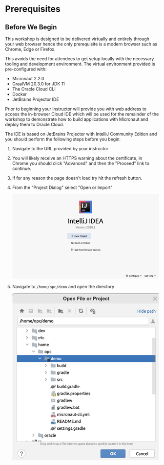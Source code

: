 # Prerequisites

## Before We Begin

This workshop is designed to be delivered virtually and entirely through your web browser hence the only prerequisite is a modern browser such as Chrome, Edge or Firefox.

This avoids the need for attendees to get setup locally with the necessary tooling and development environment. The virtual environment provided is pre-configured with:

* Micronaut 2.2.0
* GraalVM 20.3.0 for JDK 11
* The Oracle Cloud CLI
* Docker
* JetBrains Projector IDE

Prior to beginning your instructor will provide you with web address to access the in-browser Cloud IDE which will be used for the remainder of the workshop to demonstrate how to build applications with Micronaut and deploy them to Oracle Cloud.

The IDE is based on JetBrains Projector with IntelliJ Community Edition and you should perform the following steps before you begin:

1. Navigate to the URL provided by your instructor
2. You will likely receive an HTTPS warning about the certificate, in Chrome you should click "Advanced" and then the "Proceed" link to continue.
3. If for any reason the page doesn't load try hit the refresh button.
4. From the "Project Dialog" select "Open or Import"

    ![Project Dialog](images/project-dialog.png)

5. Navigate to `/home/opc/demo` and open the directory

    ![Project Dialog](images/open-dialog.png)
